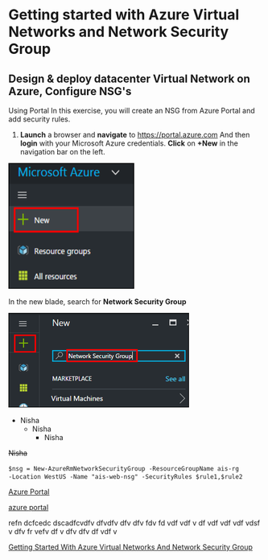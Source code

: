 # Getting started with Azure Virtual Networks and Network Security Group
## Design & deploy datacenter Virtual Network on Azure, Configure NSG's
Using Portal
In this exercise, you will create an NSG from Azure Portal and add security rules.
1. **Launch** a browser and **navigate** to <a href="https://portal.azure.com" Target="Blank">https://portal.azure.com</a> And then **login** with your Microsoft Azure credentials.
**Click** on **+New** in the navigation bar on the left.
<img src="/Images/1.png" width="250" height="250"/> 

In the new blade, search for **Network Security Group**

<img src="/Images/2..png"/>

* Nisha
  * Nisha
    * Nisha
    
~~Nisha~~

````
$nsg = New-AzureRmNetworkSecurityGroup -ResourceGroupName ais-rg 
-Location WestUS -Name "ais-web-nsg" -SecurityRules $rule1,$rule2
````
<a href="https://portal.azure.com">Azure Portal</a>

[azure portal](http://portal.azure.com/)

refn
dcfcedc
dscadfcvdfv
dfvdfv
    dfv 
    dfv
    fdv
    fd
    vdf
    vdf
    v
    df
    vdf
    vdf
    vdf
    vdsf
    v
    dfv
    fr
    vefv
    df
    v
    dfv
    dfv
    df
    vdf
 v
    
[Getting Started With Azure Virtual Networks And Network Security Group](#getting-started-with-azure-virtual-networks-and-network-security-group)
 




